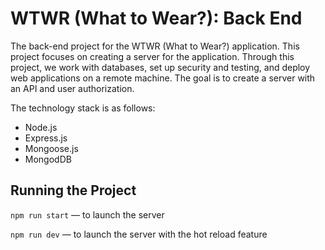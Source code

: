 # WTWR (What to Wear?): Back End

The back-end project for the WTWR (What to Wear?) application. This project focuses on creating a server for the application. Through this project, we work with databases, set up security and testing, and deploy web applications on a remote machine. The goal is to create a server with an API and user authorization.

The technology stack is as follows:

- Node.js
- Express.js
- Mongoose.js
- MongodDB

## Running the Project

`npm run start` — to launch the server

`npm run dev` — to launch the server with the hot reload feature
